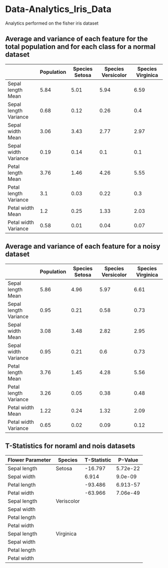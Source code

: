 # Data-Analytics_Iris_Data
Analytics performed on the fisher iris dataset


## Average and variance of each feature for the total population and for each class for a normal dataset

|  | Population |  Species Setosa |  Species Versicolor  |  Species Virginica  |
|-----|-----|---|---|---|
|  Sepal length Mean   | 5.84  |   5.01  |  5.94 |  6.59 |
|  Sepal length Variance   |  0.68 |  0.12   |  0.26 | 0.4  |
|  Sepal width Mean  |  3.06   |  3.43 | 2.77  | 2.97  |
|  Sepal width Variance  |  0.19   |  0.14 |  0.1 |  0.1 |
|  Petal length Mean  |   3.76  | 1.46  |  4.26 |  5.55 |
|  Petal length Variance  |  3.1   | 0.03  | 0.22  |  0.3 |
|  Petal width Mean  |   1.2  | 0.25  |  1.33 |  2.03 |
|  Petal width Variance  |  0.58   | 0.01  | 0.04  |  0.07 |

## Average and variance of each feature for a noisy dataset

|  | Population |  Species Setosa |  Species Versicolor  |  Species Virginica  |
|-----|-----|---|---|---|
|  Sepal length Mean   | 5.86  |   4.96|  5.97 |  6.61 |
|  Sepal length Variance   |  0.95 |  0.21   |  0.58 | 0.73  |
|  Sepal width Mean  |  3.08   |  3.48 | 2.82  | 2.95  |
|  Sepal width Variance  |  0.95   |  0.21 |  0.6 |  0.73 |
|  Petal length Mean  |   3.76  | 1.45  |  4.28 |  5.56 |
|  Petal length Variance  |  3.26   | 0.05  | 0.38  |  0.48 |
|  Petal width Mean  |   1.22  | 0.24  |  1.32 |  2.09 |
|  Petal width Variance  |  0.65   | 0.02  | 0.09  |  0.12 |

## T-Statistics for noraml and nois datasets

| Flower Parameter |  Species |  T-Statistic  |  P-Value  |
|-----|-----|---|---|
|  Sepal length    |  Setosa |  -16.797 |  5.72e-22 | 
|  Sepal width  |   | 6.914  | 9.0e-09  |
|  Petal length  |   |  -93.486 |  6.913-57 | 
|  Petal width  |   | -63.966  |  7.06e-49 |
|  Sepal length    |  Veriscolor |   |   | 
|  Sepal width  |   |   |   |
|  Petal length  |   |   |   | 
|  Petal width  |   |   |   | 
|  Sepal length    |  Virginica |   |   |
|  Sepal width  |   |   |   |
|  Petal length  |   |   |   |
|  Petal width  |   |   |   |


